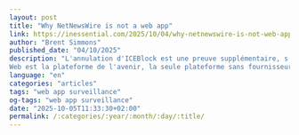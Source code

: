 ```yaml
---
layout: post
title: "Why NetNewsWire is not a web app"
link: https://inessential.com/2025/10/04/why-netnewswire-is-not-web-app.html
author: "Brent Simmons"
published_date: "04/10/2025"
description: "L'annulation d'ICEBlock est une preuve supplémentaire, s'il en fallait une, que le
Web est la plateforme de l'avenir, la seule plateforme sans fournisseur dominant. Tout ce qui est controversé devrait être accessible via une interface de navigateur pure."
language: "en"
categories: "articles"
tags: "web app surveillance"
og-tags: "web app surveillance"
date: "2025-10-05T11:33:30+02:00"
permalink: /:categories/:year/:month/:day/:title/
---
```

